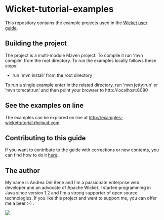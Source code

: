 Wicket-tutorial-examples
========================

This repository contains the example projects used in the [Wicket user guide](http://wicket.apache.org/learn/#guide).

## Building the project

The project is a multi-module Maven project. To compile it run 'mvn compile' from the root directory. To run the examples locally follows these steps:

* run 'mvn install' from the root directory

To run a single example enter in the related directory, run 'mvn jetty:run' or 'mvn tomcat:run' and then point your browser to http://localhost:8080

## See the examples on line

The examples can be explored on line at http://examples-wickettutorial.rhcloud.com.

## Contributing to this guide

If you want to contribute to the guide with corrections or new contents, you can find how to do it [here](http://wicket.apache.org/contribute/userguide.html).

## The author
My name is Andrea Del Bene and I'm a passionate enterprise web developer and an advocate of Apache Wicket. I started programming in Java since version 1.2 and I'm a strong supporter of open source technologies.
If you like this project and want to support me, you can offer me a beer :-) :

<p> <a href="https://www.paypal.com/cgi-bin/webscr?cmd=_s-xclick&amp;hosted_button_id=RGHPTV2QDK8VN" rel="nofollow"><img src="https://www.paypalobjects.com/en_US/i/btn/btn_donateCC_LG.gif"></a>  </p>
